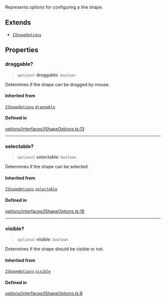 Represents options for configuring a line shape.

## Extends

- [`IShapeOptions`](IShapeOptions.md)

## Properties

### draggable?

> `optional` **draggable**: `boolean`

Determines if the shape can be dragged by mouse.

#### Inherited from

[`IShapeOptions`](IShapeOptions.md).[`draggable`](IShapeOptions.md#draggable)

#### Defined in

[options/interfaces/IShapeOptions.ts:13](https://github.com/avolutions/canvas-painter/blob/main/src/options/interfaces/IShapeOptions.ts#L13)

***

### selectable?

> `optional` **selectable**: `boolean`

Determines if the shape can be selected.

#### Inherited from

[`IShapeOptions`](IShapeOptions.md).[`selectable`](IShapeOptions.md#selectable)

#### Defined in

[options/interfaces/IShapeOptions.ts:18](https://github.com/avolutions/canvas-painter/blob/main/src/options/interfaces/IShapeOptions.ts#L18)

***

### visible?

> `optional` **visible**: `boolean`

Determines if the shape should be visible or not.

#### Inherited from

[`IShapeOptions`](IShapeOptions.md).[`visible`](IShapeOptions.md#visible)

#### Defined in

[options/interfaces/IShapeOptions.ts:8](https://github.com/avolutions/canvas-painter/blob/main/src/options/interfaces/IShapeOptions.ts#L8)
